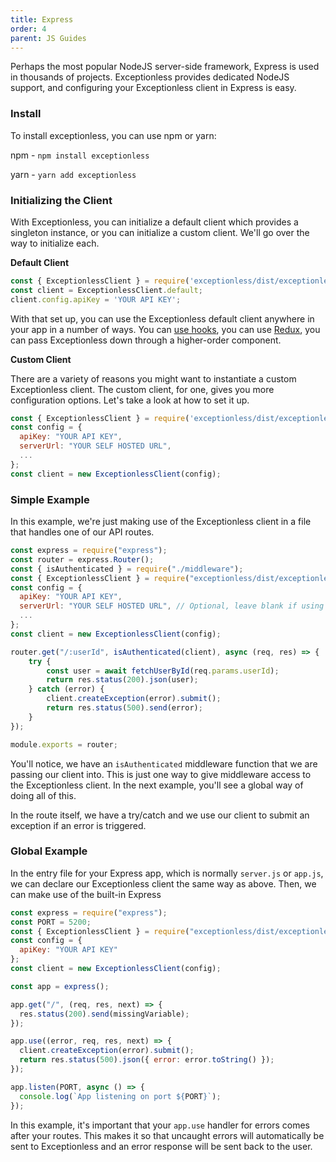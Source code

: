 ```yaml
---
title: Express
order: 4
parent: JS Guides
---
```


Perhaps the most popular NodeJS server-side framework, Express is used in thousands of projects. Exceptionless provides dedicated NodeJS support, and configuring your Exceptionless client in Express is easy. 

### Install 

To install exceptionless, you can use npm or yarn: 

npm - `npm install exceptionless`

yarn - `yarn add exceptionless`

### Initializing the Client 

With Exceptionless, you can initialize a default client which provides a singleton instance, or you can initialize a custom client. We'll go over the way to initialize each. 

**Default Client**  
```javascript
const { ExceptionlessClient } = require('exceptionless/dist/exceptionless');
const client = ExceptionlessClient.default;
client.config.apiKey = 'YOUR API KEY';
``` 

With that set up, you can use the Exceptionless default client anywhere in your app in a number of ways. You can [use hooks](../../../../news/2021/2021-01-19-how-to-use-react-hooks-to-monitor-events-in-your-app.md), you can use [Redux](https://redux.js.org/), you can pass Exceptionless down through a higher-order component. 

**Custom Client** 

There are a variety of reasons you might want to instantiate a custom Exceptionless client. The custom client, for one, gives you more configuration options. Let's take a look at how to set it up. 

```javascript
const { ExceptionlessClient } = require('exceptionless/dist/exceptionless');
const config = {
  apiKey: "YOUR API KEY", 
  serverUrl: "YOUR SELF HOSTED URL",
  ...
};
const client = new ExceptionlessClient(config);
```

### Simple Example

In this example, we're just making use of the Exceptionless client in a file that handles one of our API routes. 

```js
const express = require("express");
const router = express.Router();
const { isAuthenticated } = require("./middleware");
const { ExceptionlessClient } = require("exceptionless/dist/exceptionless.node");
const config = {
  apiKey: "YOUR API KEY", 
  serverUrl: "YOUR SELF HOSTED URL", // Optional, leave blank if using hosted Exceptionless
  ...
};
const client = new ExceptionlessClient(config);

router.get("/:userId", isAuthenticated(client), async (req, res) => {
    try {
        const user = await fetchUserById(req.params.userId);        
        return res.status(200).json(user);
    } catch (error) { 
        client.createException(error).submit();   
        return res.status(500).send(error);
    }
});

module.exports = router;
```

You'll notice, we have an `isAuthenticated` middleware function that we are passing our client into. This is just one way to give middleware access to the Exceptionless client. In the next example, you'll see a global way of doing all of this. 

In the route itself, we have a try/catch and we use our client to submit an exception if an error is triggered. 

### Global Example  

In the entry file for your Express app, which is normally `server.js` or `app.js`, we can declare our Exceptionless client the same way as above. Then, we can make use of the built-in Express 

```js
const express = require("express");
const PORT = 5200;
const { ExceptionlessClient } = require("exceptionless/dist/exceptionless.node");
const config = {
  apiKey: "YOUR API KEY"
};
const client = new ExceptionlessClient(config);

const app = express();

app.get("/", (req, res, next) => {
  res.status(200).send(missingVariable);
});

app.use((error, req, res, next) => {
  client.createException(error).submit();
  return res.status(500).json({ error: error.toString() });
});

app.listen(PORT, async () => {       
  console.log(`App listening on port ${PORT}`);
});
```

In this example, it's important that your `app.use` handler for errors comes after your routes. This makes it so that uncaught errors will automatically be sent to Exceptionless and an error response will be sent back to the user. 